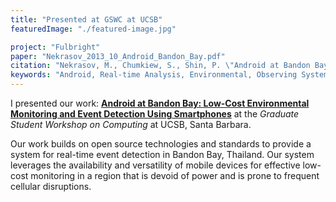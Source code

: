 ```yaml
---
title: "Presented at GSWC at UCSB"
featuredImage: "./featured-image.jpg"

project: "Fulbright"
paper: "Nekrasov_2013_10_Android_Bandon_Bay.pdf"
citation: "Nekrasov, M., Chumkiew, S., Shin, P. \"Android at Bandon Bay: Low-Cost Environmental Monitoring and Event Detection Using Smartphones.\" GSWC. 2013."
keywords: "Android, Real-time Analysis, Environmental, Observing System, Water Quality, Event Detection; Mobile Computing"
---
```


I presented our work: **[Android at Bandon Bay: Low-Cost Environmental Monitoring and Event Detection Using Smartphones](/papers/Nekrasov_2013_10_Android_Bandon_Bay.pdf)** at the *Graduate Student Workshop on Computing* at UCSB, Santa Barbara.

Our work builds on open source technologies and standards to provide a system for real-time event detection in Bandon Bay, Thailand. Our system leverages the availability and versatility of mobile devices for effective low-cost monitoring in a region that is devoid of power and is prone to frequent cellular disruptions.
